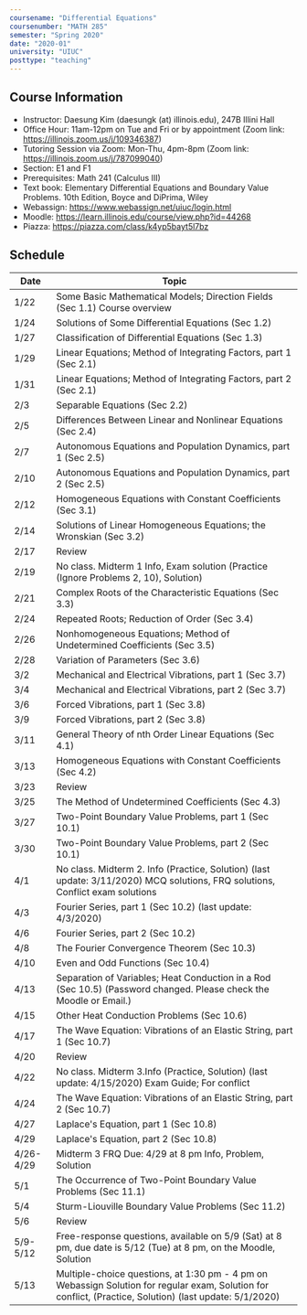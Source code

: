 ```yaml
---
coursename: "Differential Equations"
coursenumber: "MATH 285"
semester: "Spring 2020"
date: "2020-01"
university: "UIUC"
posttype: "teaching"
---
```


## Course Information
- Instructor: Daesung Kim (daesungk (at) illinois.edu), 247B Illini Hall 
- Office Hour: 11am-12pm on Tue and Fri or by appointment (Zoom link: https://illinois.zoom.us/j/109346387) 
- Tutoring Session via Zoom: Mon-Thu, 4pm-8pm (Zoom link: https://illinois.zoom.us/j/787099040) 
- Section: E1 and F1 
- Prerequisites: Math 241 (Calculus III) 
- Text book: Elementary Differential Equations and Boundary Value Problems. 10th Edition, Boyce and DiPrima, Wiley 
- Webassign: https://www.webassign.net/uiuc/login.html 
- Moodle: https://learn.illinois.edu/course/view.php?id=44268 
- Piazza: https://piazza.com/class/k4yp5bayt5l7bz

## Schedule
| Date      | Topic                                                                                                                                                    |
|-----------|----------------------------------------------------------------------------------------------------------------------------------------------------------|
| 1/22      | Some Basic Mathematical Models; Direction Fields (Sec 1.1) Course overview                                                                               |
| 1/24      | Solutions of Some Differential Equations (Sec 1.2)                                                                                                       |
| 1/27      | Classification of Differential Equations (Sec 1.3)                                                                                                       |
| 1/29      | Linear Equations; Method of Integrating Factors, part 1 (Sec 2.1)                                                                                        |
| 1/31      | Linear Equations; Method of Integrating Factors, part 2 (Sec 2.1)                                                                                        |
| 2/3       | Separable Equations (Sec 2.2)                                                                                                                            |
| 2/5       | Differences Between Linear and Nonlinear Equations (Sec 2.4)                                                                                             |
| 2/7       | Autonomous Equations and Population Dynamics, part 1 (Sec 2.5)                                                                                           |
| 2/10      | Autonomous Equations and Population Dynamics, part 2 (Sec 2.5)                                                                                           |
| 2/12      | Homogeneous Equations with Constant Coefficients (Sec 3.1)                                                                                               |
| 2/14      | Solutions of Linear Homogeneous Equations; the Wronskian (Sec 3.2)                                                                                       |
| 2/17      | Review                                                                                                                                                   |
| 2/19      | No class. Midterm 1 Info, Exam solution (Practice (Ignore Problems 2, 10), Solution)                                                                     |
| 2/21      | Complex Roots of the Characteristic Equations (Sec 3.3)                                                                                                  |
| 2/24      | Repeated Roots; Reduction of Order (Sec 3.4)                                                                                                             |
| 2/26      | Nonhomogeneous Equations; Method of Undetermined Coefficients (Sec 3.5)                                                                                  |
| 2/28      | Variation of Parameters (Sec 3.6)                                                                                                                        |
| 3/2       | Mechanical and Electrical Vibrations, part 1 (Sec 3.7)                                                                                                   |
| 3/4       | Mechanical and Electrical Vibrations, part 2 (Sec 3.7)                                                                                                   |
| 3/6       | Forced Vibrations, part 1 (Sec 3.8)                                                                                                                      |
| 3/9       | Forced Vibrations, part 2 (Sec 3.8)                                                                                                                      |
| 3/11      | General Theory of nth Order Linear Equations (Sec 4.1)                                                                                                   |
| 3/13      | Homogeneous Equations with Constant Coefficients (Sec 4.2)                                                                                               |
| 3/23      | Review                                                                                                                                                   |
| 3/25      | The Method of Undetermined Coefficients (Sec 4.3)                                                                                                        |
| 3/27      | Two-Point Boundary Value Problems, part 1 (Sec 10.1)                                                                                                     |
| 3/30      | Two-Point Boundary Value Problems, part 2 (Sec 10.1)                                                                                                     |
| 4/1       | No class. Midterm 2. Info (Practice, Solution) (last update: 3/11/2020) MCQ solutions, FRQ solutions, Conflict exam solutions                            |
| 4/3       | Fourier Series, part 1 (Sec 10.2)     (last update: 4/3/2020)                                                                                            |
| 4/6       | Fourier Series, part 2 (Sec 10.2)                                                                                                                        |
| 4/8       | The Fourier Convergence Theorem (Sec 10.3)                                                                                                               |
| 4/10      | Even and Odd Functions (Sec 10.4)                                                                                                                        |
| 4/13      | Separation of Variables; Heat Conduction in a Rod (Sec 10.5)   (Password changed. Please check the Moodle or Email.)                                     |
| 4/15      | Other Heat Conduction Problems (Sec 10.6)                                                                                                                |
| 4/17      | The Wave Equation: Vibrations of an Elastic String, part 1 (Sec 10.7)                                                                                    |
| 4/20      | Review                                                                                                                                                   |
| 4/22      | No class. Midterm 3.Info (Practice, Solution) (last update: 4/15/2020) Exam Guide; For conflict                                                          |
| 4/24      | The Wave Equation: Vibrations of an Elastic String, part 2 (Sec 10.7)                                                                                    |
| 4/27      | Laplace's Equation, part 1 (Sec 10.8)                                                                                                                    |
| 4/29      | Laplace's Equation, part 2 (Sec 10.8)                                                                                                                    |
| 4/26-4/29 | Midterm 3 FRQ Due: 4/29 at 8 pm Info, Problem, Solution                                                                                                  |
| 5/1       | The Occurrence of Two-Point Boundary Value Problems (Sec 11.1)                                                                                           |
| 5/4       | Sturm-Liouville Boundary Value Problems (Sec 11.2)                                                                                                       |
| 5/6       | Review                                                                                                                                                   |
| 5/9-5/12  | Free-response questions, available on 5/9 (Sat) at 8 pm, due date is 5/12 (Tue) at 8 pm, on the Moodle, Solution                                         |
| 5/13      | Multiple-choice questions, at 1:30 pm - 4 pm on Webassign Solution for regular exam, Solution for conflict, (Practice, Solution) (last update: 5/1/2020) |
